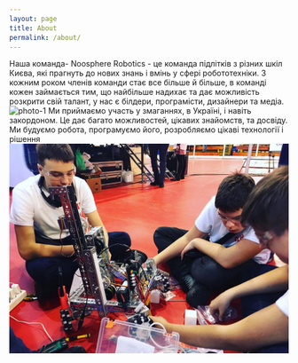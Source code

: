 ```yaml
---
layout: page
title: About
permalink: /about/
---
```

Наша команда- Noosphere Robotics - це команда підлітків з різних шкіл Києва, які прагнуть до нових знань і вмінь у сфері робототехніки.
З кожним роком членів команди стає все більше й більше, в команді кожен займається тим, що найбільше надихає та дає можливість розкрити свій талант, у нас є білдери, програмісти, дизайнери та медіа.
![photo-1](images/photo.jpg)
Ми приймаємо участь у змаганнях, в Україні, і навіть закордоном. Це дає багато можливостей, цікавих знайомств, та досвіду.
Ми будуємо робота, програмуємо його, розробляємо цікаві технології і рішення
![photo-2](/images/photo1.jpg)



